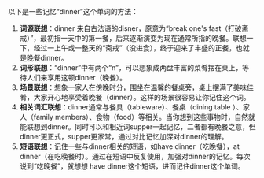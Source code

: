 以下是一些记忆“dinner”这个单词的方法：
1. **词源联想**：dinner 来自古法语的disner，原意为“break one's fast（打破斋戒）”，最初指一天中的第一餐，后来逐渐演变为现在通常所指的晚餐。联想一下，经过一上午或一整天的“斋戒”（没进食），终于迎来了丰盛的正餐，也就是晚餐dinner。
2. **词形联想**：“dinner”中有两个“n”，可以想象成两盘丰富的菜肴摆在桌上，等待人们来享用这顿dinner（晚餐）。
3. **场景联想**：想象一家人在傍晚时分，围坐在温馨的餐桌旁，桌上摆满了美味佳肴，大家开心地享受着晚餐（dinner）。这样的场景很容易让你记住这个词。
4. **相关词汇联想**：dinner通常与餐具（tableware）、餐桌（dining table ）、家人（family members）、食物（food）等相关。当你想到这些事物时，自然就能联想到dinner。同时可以和相近词supper一起记忆，二者都有晚餐之意，但dinner更正式，supper更家常，通过对比记忆加深对dinner的理解。 
5. **短语联想**：记住一些与dinner相关的短语，如have dinner（吃晚餐），at dinner（在吃晚餐时）。通过在短语中反复使用，加强对dinner的记忆。每次说到“吃晚餐”，就想想 have dinner这个短语，进而记住dinner这个单词。 